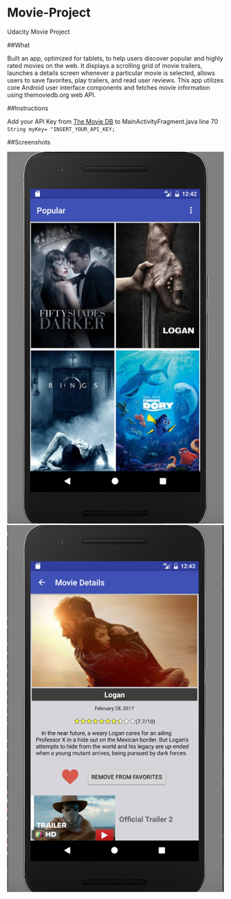 # Movie-Project
Udacity Movie Project

##What

Built an app, optimized for tablets, to help users discover popular and highly rated movies on the web. It displays a scrolling grid of movie trailers, launches a details screen whenever a particular movie is selected, allows users to save favorites, play trailers, and read user reviews. This app utilizes core Android user interface components and fetches movie information using themoviedb.org web API.


##Instructions

Add your API Key from [The Movie DB](https://www.themoviedb.org/)
to MainActivityFragment.java line 70 `String myKey= "INSERT_YOUR_API_KEY;`

##Screenshots

![Main Activity](https://github.com/LucasV94/Movie-Project/blob/master/screenshots/Main_Activity.png)
![Detail Activity](https://github.com/LucasV94/Movie-Project/blob/master/screenshots/Detail_Activity.png)
